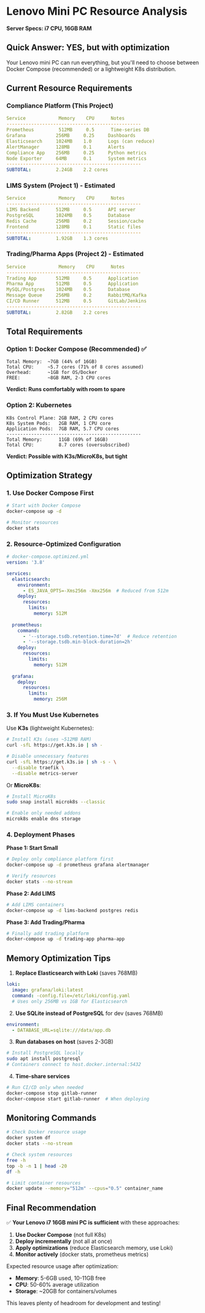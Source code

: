 # Lenovo Mini PC Resource Analysis
**Server Specs: i7 CPU, 16GB RAM**

## Quick Answer: YES, but with optimization

Your Lenovo mini PC can run everything, but you'll need to choose between Docker Compose (recommended) or a lightweight K8s distribution.

## Current Resource Requirements

### Compliance Platform (This Project)
```yaml
Service            Memory    CPU      Notes
-------------------------------------------------
Prometheus         512MB     0.5      Time-series DB
Grafana           256MB     0.25     Dashboards
Elasticsearch     1024MB    1.0      Logs (can reduce)
AlertManager      128MB     0.1      Alerts
Compliance App    256MB     0.25     Python metrics
Node Exporter     64MB      0.1      System metrics
-------------------------------------------------
SUBTOTAL:         2.24GB    2.2 cores
```

### LIMS System (Project 1) - Estimated
```yaml
Service            Memory    CPU      Notes
-------------------------------------------------
LIMS Backend      512MB     0.5      API server
PostgreSQL        1024MB    0.5      Database
Redis Cache       256MB     0.2      Session/cache
Frontend          128MB     0.1      Static files
-------------------------------------------------
SUBTOTAL:         1.92GB    1.3 cores
```

### Trading/Pharma Apps (Project 2) - Estimated
```yaml
Service            Memory    CPU      Notes
-------------------------------------------------
Trading App       512MB     0.5      Application
Pharma App        512MB     0.5      Application
MySQL/Postgres    1024MB    0.5      Database
Message Queue     256MB     0.2      RabbitMQ/Kafka
CI/CD Runner      512MB     0.5      GitLab/Jenkins
-------------------------------------------------
SUBTOTAL:         2.82GB    2.2 cores
```

## Total Requirements

### Option 1: Docker Compose (Recommended) ✅
```
Total Memory:  ~7GB (44% of 16GB)
Total CPU:     ~5.7 cores (71% of 8 cores assumed)
Overhead:      ~1GB for OS/Docker
FREE:          ~8GB RAM, 2-3 CPU cores
```
**Verdict: Runs comfortably with room to spare**

### Option 2: Kubernetes
```
K8s Control Plane: 2GB RAM, 2 CPU cores
K8s System Pods:   2GB RAM, 1 CPU core
Application Pods:  7GB RAM, 5.7 CPU cores
-------------------------------------------------
Total Memory:      11GB (69% of 16GB)
Total CPU:         8.7 cores (oversubscribed)
```
**Verdict: Possible with K3s/MicroK8s, but tight**

## Optimization Strategy

### 1. Use Docker Compose First
```bash
# Start with Docker Compose
docker-compose up -d

# Monitor resources
docker stats
```

### 2. Resource-Optimized Configuration
```yaml
# docker-compose.optimized.yml
version: '3.8'

services:
  elasticsearch:
    environment:
      - ES_JAVA_OPTS=-Xms256m -Xmx256m  # Reduced from 512m
    deploy:
      resources:
        limits:
          memory: 512M
          
  prometheus:
    command:
      - '--storage.tsdb.retention.time=7d'  # Reduce retention
      - '--storage.tsdb.min-block-duration=2h'
    deploy:
      resources:
        limits:
          memory: 512M
          
  grafana:
    deploy:
      resources:
        limits:
          memory: 256M
```

### 3. If You Must Use Kubernetes

Use **K3s** (lightweight Kubernetes):
```bash
# Install K3s (uses ~512MB RAM)
curl -sfL https://get.k3s.io | sh -

# Disable unnecessary features
curl -sfL https://get.k3s.io | sh -s - \
  --disable traefik \
  --disable metrics-server
```

Or **MicroK8s**:
```bash
# Install MicroK8s
sudo snap install microk8s --classic

# Enable only needed addons
microk8s enable dns storage
```

### 4. Deployment Phases

**Phase 1: Start Small**
```bash
# Deploy only compliance platform first
docker-compose up -d prometheus grafana alertmanager

# Verify resources
docker stats --no-stream
```

**Phase 2: Add LIMS**
```bash
# Add LIMS containers
docker-compose up -d lims-backend postgres redis
```

**Phase 3: Add Trading/Pharma**
```bash
# Finally add trading platform
docker-compose up -d trading-app pharma-app
```

## Memory Optimization Tips

1. **Replace Elasticsearch with Loki** (saves 768MB)
```yaml
loki:
  image: grafana/loki:latest
  command: -config.file=/etc/loki/config.yaml
  # Uses only 256MB vs 1GB for Elasticsearch
```

2. **Use SQLite instead of PostgreSQL** for dev (saves 768MB)
```yaml
environment:
  - DATABASE_URL=sqlite:///data/app.db
```

3. **Run databases on host** (saves 2-3GB)
```bash
# Install PostgreSQL locally
sudo apt install postgresql
# Containers connect to host.docker.internal:5432
```

4. **Time-share services**
```bash
# Run CI/CD only when needed
docker-compose stop gitlab-runner
docker-compose start gitlab-runner  # When deploying
```

## Monitoring Commands

```bash
# Check Docker resource usage
docker system df
docker stats --no-stream

# Check system resources
free -h
top -b -n 1 | head -20
df -h

# Limit container resources
docker update --memory="512m" --cpus="0.5" container_name
```

## Final Recommendation

✅ **Your Lenovo i7 16GB mini PC is sufficient** with these approaches:

1. **Use Docker Compose** (not full K8s)
2. **Deploy incrementally** (not all at once)
3. **Apply optimizations** (reduce Elasticsearch memory, use Loki)
4. **Monitor actively** (docker stats, prometheus metrics)

Expected resource usage after optimization:
- **Memory**: 5-6GB used, 10-11GB free
- **CPU**: 50-60% average utilization
- **Storage**: ~20GB for containers/volumes

This leaves plenty of headroom for development and testing!